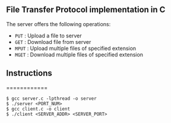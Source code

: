## File Transfer Protocol implementation in C

The server offers the following operations:
 - `PUT` : Upload a file to server
 - `GET` : Download file from server
 - `MPUT` : Upload multiple files of specified extension
 - `MGET` : Download multiple files of specified extension

## Instructions
============

```
$ gcc server.c -lpthread -o server
$ ./server <PORT_NUM>
$ gcc client.c -o client
$ ./client <SERVER_ADDR> <SERVER_PORT>
```
